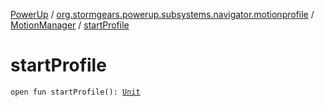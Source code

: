 [PowerUp](../../index.md) / [org.stormgears.powerup.subsystems.navigator.motionprofile](../index.md) / [MotionManager](index.md) / [startProfile](./start-profile.md)

# startProfile

`open fun startProfile(): `[`Unit`](https://kotlinlang.org/api/latest/jvm/stdlib/kotlin/-unit/index.html)
